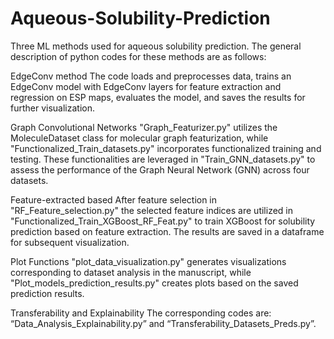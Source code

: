 # Aqueous-Solubility-Prediction
Three ML methods used for aqueous solubility prediction. The general description of python codes for these methods are as follows: 

EdgeConv method
The code loads and preprocesses data, trains an EdgeConv model with EdgeConv layers for feature extraction and regression on ESP maps, evaluates the model, and saves the results for further visualization.

Graph Convolutional Networks
"Graph_Featurizer.py" utilizes the MoleculeDataset class for molecular graph featurization, while "Functionalized_Train_datasets.py" incorporates functionalized training and testing. These functionalities are leveraged in "Train_GNN_datasets.py" to assess the performance of the Graph Neural Network (GNN) across four datasets.

Feature-extracted based 
After feature selection in "RF_Feature_selection.py" the selected feature indices are utilized in "Functionalized_Train_XGBoost_RF_Feat.py" to train XGBoost for solubility prediction based on feature extraction. The results are saved in a dataframe for subsequent visualization.

Plot Functions
"plot_data_visualization.py" generates visualizations corresponding to dataset analysis in the manuscript, while "Plot_models_prediction_results.py" creates plots based on the saved prediction results.

Transferability and Explainability
The corresponding codes are: “Data_Analysis_Explainability.py” and “Transferability_Datasets_Preds.py”.
